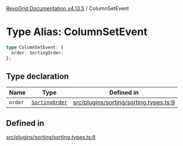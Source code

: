 [RevoGrid Documentation v4.13.5](README.md) / ColumnSetEvent

# Type Alias: ColumnSetEvent

```ts
type ColumnSetEvent: {
  order: SortingOrder;
};
```

## Type declaration

| Name | Type | Defined in |
| ------ | ------ | ------ |
| `order` | [`SortingOrder`](TypeAlias.SortingOrder.md) | [src/plugins/sorting/sorting.types.ts:9](https://github.com/revolist/revogrid/blob/f32590b4b251a55e7610f26e48cd67947bdd6441/src/plugins/sorting/sorting.types.ts#L9) |

## Defined in

[src/plugins/sorting/sorting.types.ts:8](https://github.com/revolist/revogrid/blob/f32590b4b251a55e7610f26e48cd67947bdd6441/src/plugins/sorting/sorting.types.ts#L8)
